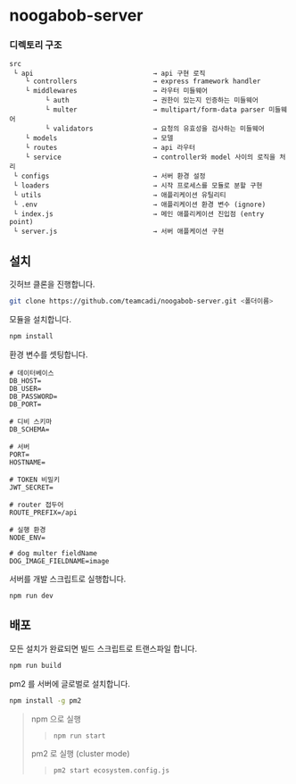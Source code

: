 # noogabob-server

### 디렉토리 구조

```
src
 └ api                              → api 구현 로직
    └ controllers                   → express framework handler
    └ middlewares                   → 라우터 미들웨어
         └ auth                     → 권한이 있는지 인증하는 미들웨어
         └ multer                   → multipart/form-data parser 미들웨어
         └ validators               → 요청의 유효성을 검사하는 미들웨어
    └ models                        → 모델
    └ routes                        → api 라우터
    └ service                       → controller와 model 사이의 로직을 처리
 └ configs                          → 서버 환경 설정
 └ loaders                          → 시작 프로세스를 모듈로 분할 구현
 └ utils                            → 애플리케이션 유틸리티
 └ .env                             → 애플리케이션 환경 변수 (ignore)
 └ index.js                         → 메인 애플리케이션 진입점 (entry point)
 └ server.js                        → 서버 애플케이션 구현
```

## 설치

깃허브 클론을 진행합니다.

```bash
git clone https://github.com/teamcadi/noogabob-server.git <폴더이름>
```

모듈을 설치합니다.

```bash
npm install
```

환경 변수를 셋팅합니다.

```
# 데이터베이스
DB_HOST=
DB_USER=
DB_PASSWORD=
DB_PORT=

# 디비 스키마
DB_SCHEMA=

# 서버
PORT=
HOSTNAME=

# TOKEN 비밀키
JWT_SECRET=

# router 접두어
ROUTE_PREFIX=/api

# 실행 환경
NODE_ENV=

# dog multer fieldName
DOG_IMAGE_FIELDNAME=image
```

서버를 개발 스크립트로 실행합니다.

```
npm run dev
```

## 배포

모든 설치가 완료되면 빌드 스크립트로 트랜스파일 합니다.

```bash
npm run build
```

pm2 를 서버에 글로벌로 설치합니다.

```bash
npm install -g pm2
```

> npm 으로 실행
>
> > `npm run start`
>
> pm2 로 실행 (cluster mode)
>
> > `pm2 start ecosystem.config.js`
